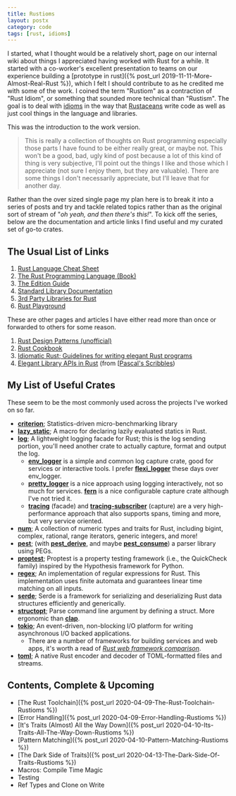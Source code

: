 ```yaml
---
title: Rustioms
layout: postx
category: code
tags: [rust, idioms]
---
```


I started, what I thought would be a relatively short, page on our internal wiki about things I appreciated having 
worked with Rust for a while. It started with a co-worker's excellent presentation to teams on our experience building 
a [prototype in rust]({% post_url 2019-11-11-More-Almost-Real-Rust %}), which I felt I should contribute to as he credited 
me with some of the work. I coined the term "Rustiom" as a contraction of "Rust Idiom", or something that sounded 
more technical than "Rustism". The goal is to deal with [idioms](https://www.merriam-webster.com/dictionary/idiom) in
the way that [Rustaceans](https://www.rustaceans.org/) write code as well as just cool things in the language and 
libraries.

This was the introduction to the work version.

> This is really a collection of thoughts on Rust programming especially those parts I have found to be either really 
> great, or maybe not. This won't be a good, bad, ugly kind of post because a lot of this kind of thing is very 
> subjective, I'll point out the things I like and those which I appreciate (not sure I enjoy them, but they are 
> valuable). There are some things I don't necessarily appreciate, but I'll leave that for another day.

Rather than the over sized single page my plan here is to break it into a series of posts and try and tackle related 
topics rather than as the original sort of stream of "_oh yeah, and then there's this!_". To kick off the series, below 
are the documentation and article links I find useful and my curated set of go-to crates.

## The Usual List of Links

1. [Rust Language Cheat Sheet](https://cheats.rs/) 
1. [The Rust Programming Language (Book)](https://doc.rust-lang.org/book/)
1. [The Edition Guide](https://doc.rust-lang.org/nightly/edition-guide/)
1. [Standard Library Documentation](https://std.rs/)
1. [3rd Party Libraries for Rust](https://crates.io/)
1. [Rust Playground](https://play.rust-lang.org/)

These are other pages and articles I have either read more than once or forwarded to others for some reason.

1. [Rust Design Patterns (unofficial)](https://github.com/rust-unofficial/patterns)
1. [Rust Cookbook](https://rust-lang-nursery.github.io/rust-cookbook/)
1. [Idiomatic Rust; Guidelines for writing elegant Rust programs](https://github.com/mre/idiomatic-rust)
1. [Elegant Library APIs in Rust](https://deterministic.space/elegant-apis-in-rust.html) (from [[Pascal's Scribbles](https://deterministic.space/))

## My List of Useful Crates

These seem to be the most commonly used across the projects I've worked on so far.

* [**criterion**](https://crates.io/crates/criterion); Statistics-driven micro-benchmarking library
* [**lazy_static**](https://crates.io/crates/lazy_static); A macro for declaring lazily evaluated statics in Rust.
* [**log**](https://crates.io/crates/log); A lightweight logging facade for Rust; this is the log sending portion, you'll 
  need another crate to actually capture, format and output the log.
  * [**env_logger**](https://crates.io/crates/env_logger) is a simple and common log capture crate, good for services or 
    interactive tools. I prefer [**flexi_logger**](https://docs.rs/flexi_logger/0.15.2/flexi_logger/) these days over 
    env_logger.
  * [**pretty_logger**](https://crates.io/crates/pretty_env_logger) is a nice approach using logging interactively, not so 
    much for services. [**fern**](https://crates.io/crates/fern) is a nice configurable capture crate although I've not 
    tried it. 
  * [**tracing**](https://crates.io/crates/tracing) (facade) and [**tracing-subscriber**](https://crates.io/crates/tracing-subscriber) 
    (capture) are a very high-performance approach that also supports spans, timing and more, but very service oriented.
* [**num**](https://crates.io/crates/num); A collection of numeric types and traits for Rust, including bigint, complex, 
  rational, range iterators, generic integers, and more!
* [**pest**](https://crates.io/crates/pest); (with [**pest_derive**](https://crates.io/crates/pest_derive), and maybe 
  [**pest_consume**](https://crates.io/crates/pest_consume)) a parser library using PEGs.
* [**proptest**](https://crates.io/crates/proptest); Proptest is a property testing framework (i.e., the QuickCheck family) 
  inspired by the Hypothesis framework for Python.
* [**regex**](https://crates.io/crates/regex); An implementation of regular expressions for Rust. This implementation uses 
  finite automata and guarantees linear time matching on all inputs.
* [**serde**](https://crates.io/crates/serde); Serde is a framework for serializing and deserializing Rust data structures 
  efficiently and generically. 
* [**structopt**](https://crates.io/crates/structopt); Parse command line argument by defining a struct. More ergonomic 
  than [**clap**](https://crates.io/crates/clap).
* [**tokio**](https://crates.io/crates/tokio); An event-driven, non-blocking I/O platform for writing asynchronous I/O 
  backed applications. 
  * There are a number of frameworks for building services and web apps, it's worth a read of 
    [_Rust web framework comparison_](https://github.com/flosse/rust-web-framework-comparison).
* [**toml**](https://crates.io/crates/toml); A native Rust encoder and decoder of TOML-formatted files and streams.

## Contents, Complete & Upcoming

* [The Rust Toolchain]({% post_url 2020-04-09-The-Rust-Toolchain-Rustioms %})
* [Error Handling]({% post_url 2020-04-09-Error-Handling-Rustioms %})
* [It's Traits (Almost) All the Way Down]({% post_url 2020-04-10-Its-Traits-All-The-Way-Down-Rustioms %})
* [Pattern Matching]({% post_url 2020-04-10-Pattern-Matching-Rustioms %})
* [The Dark Side of Traits]({% post_url 2020-04-13-The-Dark-Side-Of-Traits-Rustioms %})
* Macros: Compile Time Magic
* Testing
* Ref Types and Clone on Write




